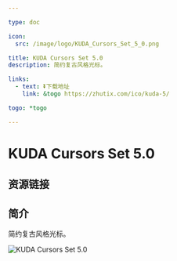 ```yaml
---

type: doc

icon:
  src: /image/logo/KUDA_Cursors_Set_5_0.png

title: KUDA Cursors Set 5.0
description: 简约复古风格光标。

links:
  - text: ⏬下载地址
    link: &togo https://zhutix.com/ico/kuda-5/

togo: *togo

---
```


<ShowLogo />

# KUDA Cursors Set 5.0

<ShowBreadcrumb />

## 资源链接

<ShowLinks />

## 简介

简约复古风格光标。

![KUDA Cursors Set 5.0](/image/cursors/kuda_5.png)
